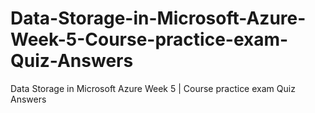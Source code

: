 # Data-Storage-in-Microsoft-Azure-Week-5-Course-practice-exam-Quiz-Answers
Data Storage in Microsoft Azure Week 5 | Course practice exam Quiz Answers
